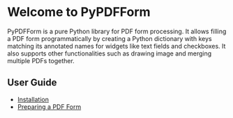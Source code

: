 # Welcome to PyPDFForm

PyPDFForm is a pure Python library for PDF form processing. It allows filling a PDF form programmatically by creating 
a Python dictionary with keys matching its annotated names for widgets like text fields and checkboxes. It also 
supports other functionalities such as drawing image and merging multiple PDFs together.

## User Guide

* [Installation](install.md)
* [Preparing a PDF Form](prepare.md)
